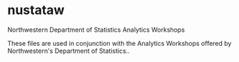 # nustataw
Northwestern Department of Statistics Analytics Workshops

These files are used in conjunction with the Analytics Workshops offered by Northwestern's Department of Statistics..
